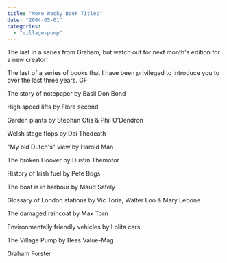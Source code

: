 ```yaml
---
title: "More Wacky Book Titles"
date: "2004-05-01"
categories: 
  - "village-pump"
---
```


The last in a series from Graham, but watch out for next month's edition for a new creator!

The last of a series of books that I have been privileged to introduce you to over the last three years. GF

The story of notepaper by Basil Don Bond

High speed lifts by Flora second

Garden plants by Stephan Otis & Phil O'Dendron

Welsh stage flops by Dai Thedeath

"My old Dutch's" view by Harold Man

The broken Hoover by Dustin Themotor

History of Irish fuel by Pete Bogs

The boat is in harbour by Maud Safely

Glossary of London stations by Vic Toria, Walter Loo & Mary Lebone

The damaged raincoat by Max Torn

Environmentally friendly vehicles by Lolita cars

The Village Pump by Bess Value-Mag

Graham Forster
